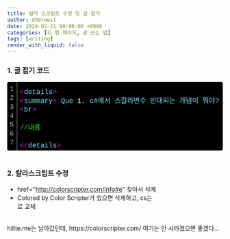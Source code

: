 ```yaml
---
title: 컬러 스크립트 수정 및 글 접기
author: dh0rwwit
date: 2024-02-21 00:00:00 +0900
categories: [깃 헙 페이지, 글 쓰는 법]
tags: [writing]
render_with_liquid: false
---
```


### 1. 글 접기 코드
<div class="colorscripter-code" style="color:#73E1F7;font-family:Consolas, 'Liberation Mono', Menlo, Courier, monospace !important; position:relative !important;overflow:auto"><table class="colorscripter-code-table" style="margin:0;padding:0;border:none;background-color:#000000;border-radius:4px;" cellspacing="0" cellpadding="0"><tr><td style="padding:6px;border-right:2px solid #4f4f4f"><div style="margin:0;padding:0;word-break:normal;text-align:right;color:#aaa;font-family:Consolas, 'Liberation Mono', Menlo, Courier, monospace !important;line-height:130%"><div style="line-height:130%">1</div><div style="line-height:130%">2</div><div style="line-height:130%">3</div><div style="line-height:130%">4</div><div style="line-height:130%">5</div><div style="line-height:130%">6</div><div style="line-height:130%">7</div></div></td><td style="padding:6px 0;text-align:left"><div style="margin:0;padding:0;color:#73E1F7;font-family:Consolas, 'Liberation Mono', Menlo, Courier, monospace !important;line-height:130%"><div style="padding:0 6px; white-space:pre; line-height:130%"><span style="color:#FEF705"></span><span style="color:#FE05F2">&lt;</span>details<span style="color:#FEF705"></span><span style="color:#FE05F2">&gt;</span></div><div style="padding:0 6px; white-space:pre; line-height:130%"><span style="color:#FEF705"></span><span style="color:#FE05F2">&lt;</span>summary<span style="color:#FEF705"></span><span style="color:#FE05F2">&gt;</span>&nbsp;Que&nbsp;<span style="color:#FEFEFE">1.</span>&nbsp;c#에서&nbsp;스칼라변수&nbsp;반대되는&nbsp;개념이&nbsp;뭐야?&nbsp;<span style="color:#FEF705"></span><span style="color:#FE05F2">&lt;</span><span style="color:#FEF705"></span><span style="color:#FE05F2">/</span>summary<span style="color:#FEF705"></span><span style="color:#FE05F2">&gt;</span></div><div style="padding:0 6px; white-space:pre; line-height:130%"><span style="color:#FEF705"></span><span style="color:#FE05F2">&lt;</span>br<span style="color:#FEF705"></span><span style="color:#FE05F2">&gt;</span></div><div style="padding:0 6px; white-space:pre; line-height:130%">&nbsp;</div><div style="padding:0 6px; white-space:pre; line-height:130%"><span style="color:#05F508">//내용</span></div><div style="padding:0 6px; white-space:pre; line-height:130%">&nbsp;</div><div style="padding:0 6px; white-space:pre; line-height:130%"><span style="color:#FEF705"></span><span style="color:#FE05F2">&lt;</span><span style="color:#FEF705"></span><span style="color:#FE05F2">/</span>details<span style="color:#FEF705"></span><span style="color:#FE05F2">&gt;</span></div></div><div style="text-align:right;margin-top:-13px;margin-right:5px;font-size:9px;font-style:italic"><a href="http://colorscripter.com/info#e" target="_blank" style="color:#4f4f4ftext-decoration:none"></a></div></td><td style="vertical-align:bottom;padding:0 2px 4px 0"><a href="http://colorscripter.com/info#e" target="_blank" style="text-decoration:none;color:white"><span style="font-size:9px;word-break:normal;background-color:#4f4f4f;color:white;border-radius:10px;padding:1px"><br></span></a></td></tr></table></div>

<br>

### 2. 칼라스크립트 수정
- href="http://colorscripter.com/info#e" 찾아서 삭제
- Colored by Color Scripter가 있으면 삭제하고, cs는 <br>로 교체
<br>
hilite.me는 날아갔던데, https://colorscripter.com/ 여기는 안 사라졌으면 좋겠다...
